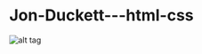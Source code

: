 # Jon-Duckett---html-css
![alt tag](https://library.kissclipart.com/20181208/hcq/kissclipart-clip-art-clipart-html5-6f02e2d89cdb7bb9.jpg "HTML")